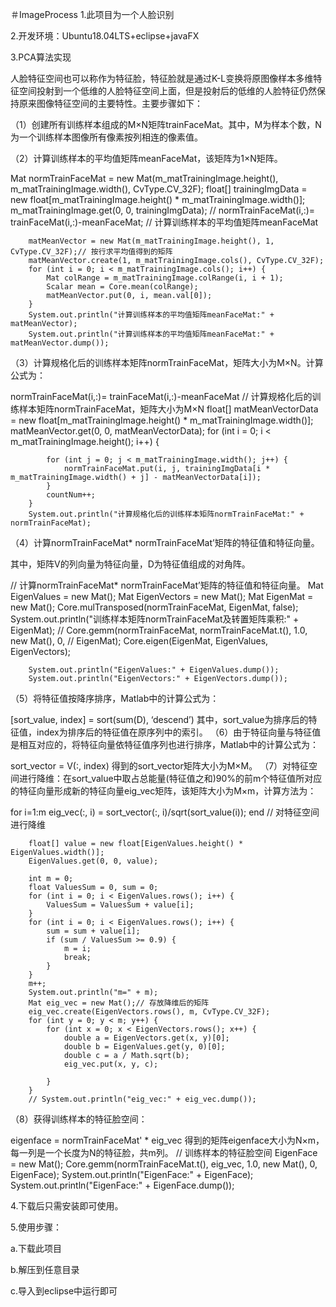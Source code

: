 ＃ImageProcess
1.此项目为一个人脸识别

2.开发环境：Ubuntu18.04LTS+eclipse+javaFX

3.PCA算法实现

人脸特征空间也可以称作为特征脸，特征脸就是通过K-L变换将原图像样本多维特征空间投射到一个低维的人脸特征空间上面，但是投射后的低维的人脸特征仍然保持原来图像特征空间的主要特性。主要步骤如下：

（1）创建所有训练样本组成的M×N矩阵trainFaceMat。其中，M为样本个数，N为一个训练样本图像所有像素按列相连的像素值。

（2）计算训练样本的平均值矩阵meanFaceMat，该矩阵为1×N矩阵。

Mat normTrainFaceMat = new Mat(m_matTrainingImage.height(), m_matTrainingImage.width(), CvType.CV_32F);
		float[] trainingImgData = new float[m_matTrainingImage.height() * m_matTrainingImage.width()];
		m_matTrainingImage.get(0, 0, trainingImgData);
		// normTrainFaceMat(i,:)= trainFaceMat(i,:)-meanFaceMat;
		// 计算训练样本的平均值矩阵meanFaceMat

		matMeanVector = new Mat(m_matTrainingImage.height(), 1, CvType.CV_32F);// 按行求平均值得到的矩阵
		matMeanVector.create(1, m_matTrainingImage.cols(), CvType.CV_32F);
		for (int i = 0; i < m_matTrainingImage.cols(); i++) {
			Mat colRange = m_matTrainingImage.colRange(i, i + 1);
			Scalar mean = Core.mean(colRange);
			matMeanVector.put(0, i, mean.val[0]);
		}
		System.out.println("计算训练样本的平均值矩阵meanFaceMat:" + matMeanVector);
		System.out.println("计算训练样本的平均值矩阵meanFaceMat:" + matMeanVector.dump());
（3）计算规格化后的训练样本矩阵normTrainFaceMat，矩阵大小为M×N。计算公式为：

normTrainFaceMat(i,:)= trainFaceMat(i,:)-meanFaceMat
// 计算规格化后的训练样本矩阵normTrainFaceMat，矩阵大小为M×N
		float[] matMeanVectorData = new float[m_matTrainingImage.height() * m_matTrainingImage.width()];
		matMeanVector.get(0, 0, matMeanVectorData);
		for (int i = 0; i < m_matTrainingImage.height(); i++) {

			for (int j = 0; j < m_matTrainingImage.width(); j++) {
				normTrainFaceMat.put(i, j, trainingImgData[i * m_matTrainingImage.width() + j] - matMeanVectorData[i]);
			}
			countNum++;
		}
		System.out.println("计算规格化后的训练样本矩阵normTrainFaceMat:" + normTrainFaceMat);
（4）计算normTrainFaceMat* normTrainFaceMat’矩阵的特征值和特征向量。

其中，矩阵V的列向量为特征向量，D为特征值组成的对角阵。

// 计算normTrainFaceMat* normTrainFaceMat’矩阵的特征值和特征向量。
		Mat EigenValues = new Mat();
		Mat EigenVectors = new Mat();
		Mat EigenMat = new Mat();
		Core.mulTransposed(normTrainFaceMat, EigenMat, false);
		System.out.println("训练样本矩阵normTrainFaceMat及转置矩阵乘积:" + EigenMat);
		// Core.gemm(normTrainFaceMat, normTrainFaceMat.t(), 1.0, new Mat(), 0,
		// EigenMat);
		Core.eigen(EigenMat, EigenValues, EigenVectors);

		System.out.println("EigenValues:" + EigenValues.dump());
		System.out.println("EigenVectors:" + EigenVectors.dump());
（5）将特征值按降序排序，Matlab中的计算公式为：

[sort_value, index] = sort(sum(D), ‘descend’)
其中，sort_value为排序后的特征值，index为排序后的特征值在原序列中的索引。
（6）由于特征向量与特征值是相互对应的，将特征向量依特征值序列也进行排序，Matlab中的计算公式为：

sort_vector = V(:, index)
得到的sort_vector矩阵大小为M×M。
（7）对特征空间进行降维：在sort_value中取占总能量(特征值之和)90%的前m个特征值所对应的特征向量形成新的特征向量eig_vec矩阵，该矩阵大小为M×m，计算方法为：

for i=1:m
eig_vec(:, i) = sort_vector(:, i)/sqrt(sort_value(i)); 
end
		// 对特征空间进行降维

		float[] value = new float[EigenValues.height() * EigenValues.width()];
		EigenValues.get(0, 0, value);

		int m = 0;
		float ValuesSum = 0, sum = 0;
		for (int i = 0; i < EigenValues.rows(); i++) {
			ValuesSum = ValuesSum + value[i];
		}
		for (int i = 0; i < EigenValues.rows(); i++) {
			sum = sum + value[i];
			if (sum / ValuesSum >= 0.9) {
				m = i;
				break;
			}
		}
		m++;
		System.out.println("m=" + m);
		Mat eig_vec = new Mat();// 存放降维后的矩阵
		eig_vec.create(EigenVectors.rows(), m, CvType.CV_32F);
		for (int y = 0; y < m; y++) {
			for (int x = 0; x < EigenVectors.rows(); x++) {
				double a = EigenVectors.get(x, y)[0];
				double b = EigenValues.get(y, 0)[0];
				double c = a / Math.sqrt(b);
				eig_vec.put(x, y, c);

			}
		}
		// System.out.println("eig_vec:" + eig_vec.dump());
（8）获得训练样本的特征脸空间：

eigenface = normTrainFaceMat' * eig_vec
得到的矩阵eigenface大小为N×m，每一列是一个长度为N的特征脸，共m列。
// 训练样本的特征脸空间
		EigenFace = new Mat();
		Core.gemm(normTrainFaceMat.t(), eig_vec, 1.0, new Mat(), 0, EigenFace);
		System.out.println("EigenFace:" + EigenFace);
		System.out.println("EigenFace:" + EigenFace.dump());


4.下载后只需安装即可使用。

5.使用步骤：

a.下载此项目

b.解压到任意目录

c.导入到eclipse中运行即可
